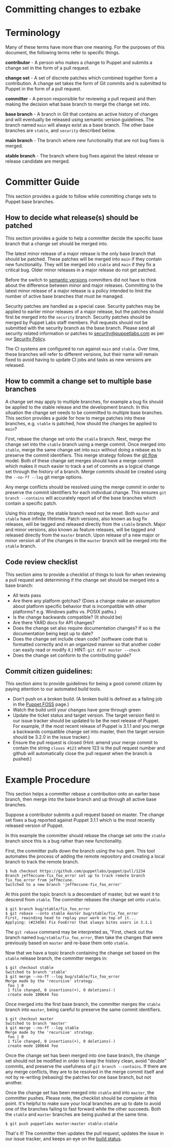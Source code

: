 Committing changes to ezbake
====

Terminology
====

Many of these terms have more than one meaning.  For the purposes of this
document, the following terms refer to specific things.

**contributor** - A person who makes a change to Puppet and submits a change
set in the form of a pull request.

**change set** - A set of discrete patches which combined together form a
contribution.  A change set takes the form of Git commits and is submitted to
Puppet in the form of a pull request.

**committer** - A person responsible for reviewing a pull request and then
making the decision what base branch to merge the change set into.

**base branch** - A branch in Git that contains an active history of changes
and will eventually be released using semantic version guidelines.  The branch
named `main` will always exist as a base branch.  The other base branches are
`stable`, and `security` described below.

**main branch** - The branch where new functionality that are not bug fixes
is merged.

**stable branch** - The branch where bug fixes against the latest release or
release candidate are merged.

Committer Guide
====

This section provides a guide to follow while committing change sets to Puppet
base branches.

How to decide what release(s) should be patched
---

This section provides a guide to help a committer decide the specific base
branch that a change set should be merged into.

The latest minor release of a major release is the only base branch that should
be patched.  These patches will be merged into `main` if they contain new
functionality.  They will be merged into `stable` and `main` if they fix a
critical bug.  Older minor releases in a major release do not get patched.

Before the switch to [semantic versions](http://semver.org/) committers did not
have to think about the difference between minor and major releases.
Committing to the latest minor release of a major release is a policy intended
to limit the number of active base branches that must be managed.

Security patches are handled as a special case.  Security patches may be
applied to earlier minor releases of a major release, but the patches should
first be merged into the `security` branch.  Security patches should be merged
by Puppet Labs staff members.  Pull requests should not be submitted with the
security branch as the base branch.  Please send all security related
information or patches to security@puppetlabs.com as per our [Security
Policy](https://puppetlabs.com/security/).

The CI systems are configured to run against `main` and `stable`.  Over time,
these branches will refer to different versions, but their name will remain
fixed to avoid having to update CI jobs and tasks as new versions are released.

How to commit a change set to multiple base branches
---

A change set may apply to multiple branches, for example a bug fix should be
applied to the stable release and the development branch.  In this situation
the change set needs to be committed to multiple base branches.  This section
provides a guide for how to merge patches into these branches, e.g.
`stable` is patched, how should the changes be applied to `main`?

First, rebase the change set onto the `stable` branch.  Next, merge the change
set into the `stable` branch using a merge commit.  Once merged into `stable`,
merge the same change set into `main` without doing a rebase as to preserve
the commit identifiers.  This merge strategy follows the [git
flow](http://nvie.com/posts/a-successful-git-branching-model/) model.  Both of
these change set merges should have a merge commit which makes it much easier
to track a set of commits as a logical change set through the history of a
branch.  Merge commits should be created using the `--no-ff --log` git merge
options.

Any merge conflicts should be resolved using the merge commit in order to
preserve the commit identifiers for each individual change.  This ensures `git
branch --contains` will accurately report all of the base branches which
contain a specific patch.

Using this strategy, the stable branch need not be reset.  Both `master` and
`stable` have infinite lifetimes.  Patch versions, also known as bug fix
releases, will be tagged and released directly from the `stable` branch.  Major
and minor versions, also known as feature releases, will be tagged and released
directly from the `master` branch.  Upon release of a new major or minor
version all of the changes in the `master` branch will be merged into the
`stable` branch.

Code review checklist
---

This section aims to provide a checklist of things to look for when reviewing a
pull request and determining if the change set should be merged into a base
branch:

 * All tests pass
 * Are there any platform gotchas? (Does a change make an assumption about
   platform specific behavior that is incompatible with other platforms?  e.g.
   Windows paths vs. POSIX paths.)
 * Is the change backwards compatible? (It should be)
 * Are there YARD docs for API changes?
 * Does the change set also require documentation changes? If so is the
   documentation being kept up to date?
 * Does the change set include clean code?  (software code that is formatted
   correctly and in an organized manner so that another coder can easily read
   or modify it.)  HINT: `git diff master --check`
 * Does the change set conform to the contributing guide?

Commit citizen guidelines:
---

This section aims to provide guidelines for being a good commit citizen by
paying attention to our automated build tools.

 * Don’t push on a broken build.  (A broken build is defined as a failing job
   in the [Puppet FOSS](https://jenkins.puppetlabs.com/view/Puppet%20FOSS/)
   page.)
 * Watch the build until your changes have gone through green
 * Update the ticket status and target version.  The target version field in
   our issue tracker should be updated to be the next release of Puppet.  For
   example, if the most recent release of Puppet is 3.1.1 and you merge a
   backwards compatible change set into master, then the target version should
   be 3.2.0 in the issue tracker.)
 * Ensure the pull request is closed (Hint: amend your merge commit to contain
   the string `closes #123` where 123 is the pull request number and github
   will automatically close the pull request when the branch is pushed.)

Example Procedure
====

This section helps a committer rebase a contribution onto an earlier base
branch, then merge into the base branch and up through all active base
branches.

Suppose a contributor submits a pull request based on master.  The change set
fixes a bug reported against Puppet 3.1.1 which is the most recently released
version of Puppet.

In this example the committer should rebase the change set onto the `stable`
branch since this is a bug rather than new functionality.

First, the committer pulls down the branch using the `hub` gem.  This tool
automates the process of adding the remote repository and creating a local
branch to track the remote branch.

    $ hub checkout https://github.com/puppetlabs/puppet/pull/1234
    Branch jeffmccune-fix_foo_error set up to track remote branch fix_foo_error from jeffmccune.
    Switched to a new branch 'jeffmccune-fix_foo_error'

At this point the topic branch is a descendant of master, but we want it to
descend from `stable`.  The committer rebases the change set onto `stable`.

    $ git branch bug/stable/fix_foo_error
    $ git rebase --onto stable master bug/stable/fix_foo_error
    First, rewinding head to replay your work on top of it...
    Applying: (#23456) Fix FooError that always bites users in 3.1.1

The `git rebase` command may be interpreted as, "First, check out the branch
named `bug/stable/fix_foo_error`, then take the changes that were previously
based on `master` and re-base them onto `stable`.

Now that we have a topic branch containing the change set based on the `stable`
release branch, the committer merges in:

    $ git checkout stable
    Switched to branch 'stable'
    $ git merge --no-ff --log bug/stable/fix_foo_error
    Merge made by the 'recursive' strategy.
     foo | 0
     1 file changed, 0 insertions(+), 0 deletions(-)
     create mode 100644 foo

Once merged into the first base branch, the committer merges the `stable`
branch into `master`, being careful to preserve the same commit identifiers.

    $ git checkout master
    Switched to branch 'master'
    $ git merge --no-ff --log stable
    Merge made by the 'recursive' strategy.
     foo | 0
     1 file changed, 0 insertions(+), 0 deletions(-)
     create mode 100644 foo

Once the change set has been merged into one base branch, the change set should
not be modified in order to keep the history clean, avoid "double" commits, and
preserve the usefulness of `git branch --contains`.  If there are any merge
conflicts, they are to be resolved in the merge commit itself and not by
re-writing (rebasing) the patches for one base branch, but not another.

Once the change set has been merged into `stable` and into `master`, the
committer pushes.  Please note, the checklist should be complete at this point.
It's helpful to make sure your local branches are up to date to avoid one of
the branches failing to fast forward while the other succeeds.  Both the
`stable` and `master` branches are being pushed at the same time.

    $ git push puppetlabs master:master stable:stable

That's it!  The committer then updates the pull request, updates the issue in
our issue tracker, and keeps an eye on the [build
status](http://jenkins.puppetlabs.com).
